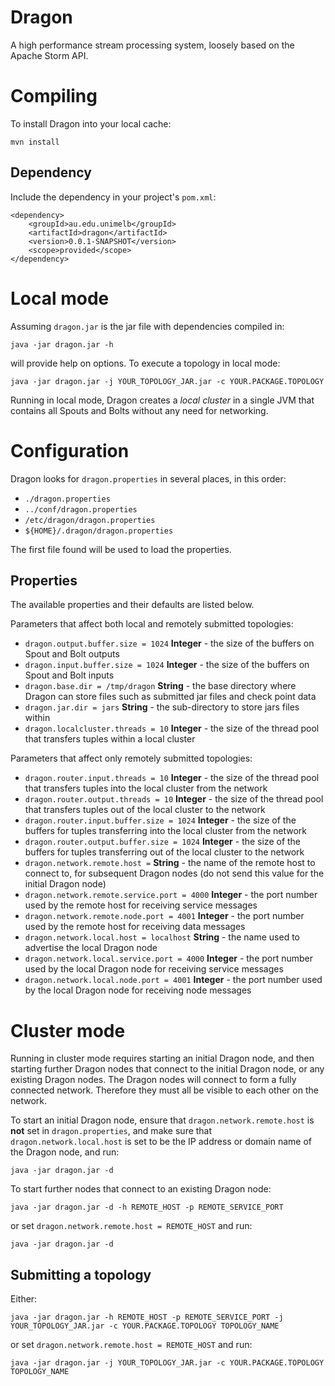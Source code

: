 
# Dragon

A high performance stream processing system, loosely based on the Apache Storm API.

# Compiling

To install Dragon into your local cache:

    mvn install
    
## Dependency

Include the dependency in your project's `pom.xml`: 

    <dependency>
        <groupId>au.edu.unimelb</groupId>
        <artifactId>dragon</artifactId>
        <version>0.0.1-SNAPSHOT</version>
        <scope>provided</scope>
    </dependency>

# Local mode

Assuming `dragon.jar` is the jar file with dependencies compiled in:

    java -jar dragon.jar -h

will provide help on options. To execute a topology in local mode:

    java -jar dragon.jar -j YOUR_TOPOLOGY_JAR.jar -c YOUR.PACKAGE.TOPOLOGY

Running in local mode, Dragon creates a *local cluster* in a single JVM that contains all Spouts and Bolts without any need for networking.

# Configuration

Dragon looks for `dragon.properties` in several places, in this order:

- `./dragon.properties`
- `../conf/dragon.properties`
- `/etc/dragon/dragon.properties`
- `${HOME}/.dragon/dragon.properties`

The first file found will be used to load the properties.

## Properties

The available properties and their defaults are listed below.

Parameters that affect both local and remotely submitted topologies:

- `dragon.output.buffer.size = 1024` **Integer** - the size of the buffers on Spout and Bolt outputs
- `dragon.input.buffer.size = 1024` **Integer** - the size of the buffers on Spout and Bolt inputs
- `dragon.base.dir = /tmp/dragon` **String** - the base directory where Dragon can store files such as submitted jar files and check point data
- `dragon.jar.dir = jars` **String** - the sub-directory to store jars files within
- `dragon.localcluster.threads = 10` **Integer** - the size of the thread pool that transfers tuples within a local cluster

Parameters that affect only remotely submitted topologies:

- `dragon.router.input.threads = 10` **Integer** - the size of the thread pool that transfers tuples into the local cluster from the network
- `dragon.router.output.threads = 10` **Integer** - the size of the thread pool that transfers tuples out of the local cluster to the network
- `dragon.router.input.buffer.size = 1024` **Integer** - the size of the buffers for tuples transferring into the local cluster from the network
- `dragon.router.output.buffer.size = 1024` **Integer** - the size of the buffers for tuples transferring out of the local cluster to the network
- `dragon.network.remote.host =` **String** - the name of the remote host to connect to, for subsequent Dragon nodes (do not send this value for the initial Dragon node)
- `dragon.network.remote.service.port = 4000` **Integer** - the port number used by the remote host for receiving service messages
- `dragon.network.remote.node.port = 4001` **Integer** - the port number used by the remote host for receiving data messages
- `dragon.network.local.host = localhost` **String** - the name used to advertise the local Dragon node
- `dragon.network.local.service.port = 4000` **Integer** - the port number used by the local Dragon node for receiving service messages
- `dragon.network.local.node.port = 4001` **Integer** - the port number used by the local Dragon node for receiving node messages

# Cluster mode

Running in cluster mode requires starting an initial Dragon node, and then starting further Dragon nodes that connect to the initial Dragon node, or any existing Dragon nodes. The Dragon nodes will connect to form a fully connected network. Therefore they must all be visible to each other on the network.

To start an initial Dragon node, ensure that `dragon.network.remote.host` is **not** set in `dragon.properties`, and make sure that `dragon.network.local.host` is set to be the IP address or domain name of the Dragon node, and run:

    java -jar dragon.jar -d

To start further nodes that connect to an existing Dragon node:

    java -jar dragon.jar -d -h REMOTE_HOST -p REMOTE_SERVICE_PORT

or set `dragon.network.remote.host = REMOTE_HOST` and run:

    java -jar dragon.jar -d

## Submitting a topology

Either:

    java -jar dragon.jar -h REMOTE_HOST -p REMOTE_SERVICE_PORT -j YOUR_TOPOLOGY_JAR.jar -c YOUR.PACKAGE.TOPOLOGY TOPOLOGY_NAME

or set `dragon.network.remote.host = REMOTE_HOST` and run:

    java -jar dragon.jar -j YOUR_TOPOLOGY_JAR.jar -c YOUR.PACKAGE.TOPOLOGY TOPOLOGY_NAME
